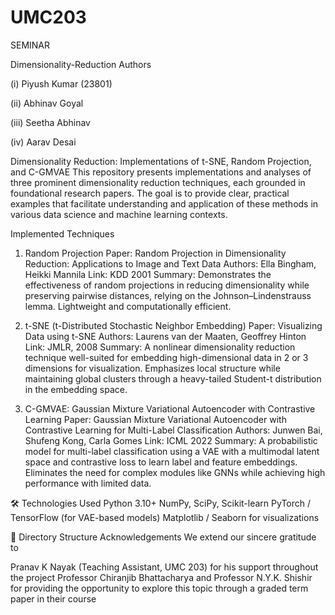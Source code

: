 # UMC203
SEMINAR


Dimensionality-Reduction
Authors

(i) Piyush Kumar (23801)

(ii) Abhinav Goyal

(iii) Seetha Abhinav

(iv) Aarav Desai

Dimensionality Reduction: Implementations of t-SNE, Random Projection, and C-GMVAE
This repository presents implementations and analyses of three prominent dimensionality reduction techniques, each grounded in foundational research papers. The goal is to provide clear, practical examples that facilitate understanding and application of these methods in various data science and machine learning contexts.​

Implemented Techniques
1. Random Projection
Paper: Random Projection in Dimensionality Reduction: Applications to Image and Text Data
Authors: Ella Bingham, Heikki Mannila
Link: KDD 2001
Summary: Demonstrates the effectiveness of random projections in reducing dimensionality while preserving pairwise distances, relying on the Johnson–Lindenstrauss lemma. Lightweight and computationally efficient.

2. t-SNE (t-Distributed Stochastic Neighbor Embedding)
Paper: Visualizing Data using t-SNE
Authors: Laurens van der Maaten, Geoffrey Hinton
Link: JMLR, 2008
Summary: A nonlinear dimensionality reduction technique well-suited for embedding high-dimensional data in 2 or 3 dimensions for visualization. Emphasizes local structure while maintaining global clusters through a heavy-tailed Student-t distribution in the embedding space.

3. C-GMVAE: Gaussian Mixture Variational Autoencoder with Contrastive Learning
Paper: Gaussian Mixture Variational Autoencoder with Contrastive Learning for Multi-Label Classification
Authors: Junwen Bai, Shufeng Kong, Carla Gomes
Link: ICML 2022
Summary: A probabilistic model for multi-label classification using a VAE with a multimodal latent space and contrastive loss to learn label and feature embeddings. Eliminates the need for complex modules like GNNs while achieving high performance with limited data.

🛠️ Technologies Used
Python 3.10+
NumPy, SciPy, Scikit-learn
PyTorch / TensorFlow (for VAE-based models)
Matplotlib / Seaborn for visualizations


📂 Directory Structure
Acknowledgements
We extend our sincere gratitude to

Pranav K Nayak (Teaching Assistant, UMC 203) for his support throughout the project
Professor Chiranjib Bhattacharya and Professor N.Y.K. Shishir for providing the opportunity to explore this topic through a graded term paper in their course
